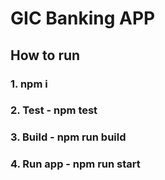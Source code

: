 # GIC Banking APP

## How to run

### 1. npm i
### 2. Test - npm test
### 3. Build - npm run build
### 4. Run app - npm run start